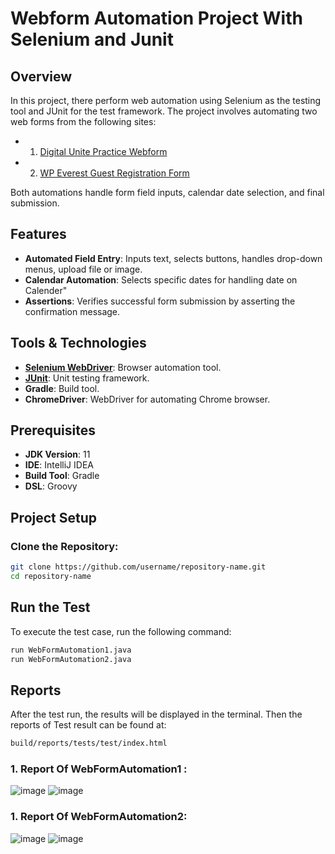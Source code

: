 # Webform Automation Project With Selenium and Junit

## Overview
In this project, there perform web automation using Selenium as the testing tool and JUnit for the test framework. The project involves automating two web forms from the following sites:

- 1. [Digital Unite Practice Webform](https://www.digitalunite.com/practice-webform-learners)
- 2. [WP Everest Guest Registration Form](https://demo.wpeverest.com/user-registration/guest-registration-form)

Both automations handle form field inputs, calendar date selection, and final submission.

## Features
- **Automated Field Entry**: Inputs text, selects buttons, handles drop-down menus, upload file or image.
- **Calendar Automation**: Selects specific dates for handling date on Calender"
- **Assertions**: Verifies successful form submission by asserting the confirmation message.

## Tools & Technologies
- **[Selenium WebDriver](https://mvnrepository.com/artifact/org.seleniumhq.selenium/selenium-java)**: Browser automation tool.
- **[JUnit](https://mvnrepository.com/artifact/org.junit.jupiter/junit-jupiter-api)**: Unit testing framework.
- **Gradle**: Build tool.
- **ChromeDriver**: WebDriver for automating Chrome browser.

## Prerequisites
- **JDK Version**: 11
- **IDE**: IntelliJ IDEA
- **Build Tool**: Gradle
- **DSL**: Groovy

## Project Setup

### Clone the Repository:
```bash
git clone https://github.com/username/repository-name.git
cd repository-name
```
## Run the Test

To execute the test case, run the following command:

```bash
run WebFormAutomation1.java
run WebFormAutomation2.java
```
## Reports
After the test run, the results will be displayed in the terminal. Then the reports of Test result can be found at:

```bash
build/reports/tests/test/index.html
```
### **1. Report Of WebFormAutomation1 :**

![image](https://github.com/user-attachments/assets/e325df56-3a43-4bc3-a990-bd83cf1c410f)
![image](https://github.com/user-attachments/assets/74276815-fa36-4664-a269-a4fe1b91dee8)

### **1. Report Of WebFormAutomation2:**

![image](https://github.com/user-attachments/assets/f3f4a74b-a13a-4960-8dda-bf1e1e6a67bc)
![image](https://github.com/user-attachments/assets/9aa089c1-ea9b-4e25-9a4f-321e11829929)
